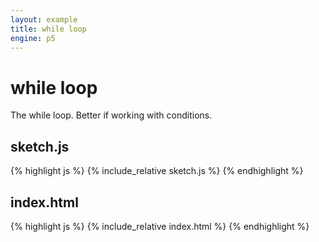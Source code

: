 ```yaml
---
layout: example
title: while loop
engine: p5
---
```


# while loop

The while loop. Better if working with conditions.  

## sketch.js 
{% highlight js %}
{% include_relative sketch.js %}
{% endhighlight %}
## index.html 
{% highlight js %}
{% include_relative index.html %}
{% endhighlight %}
